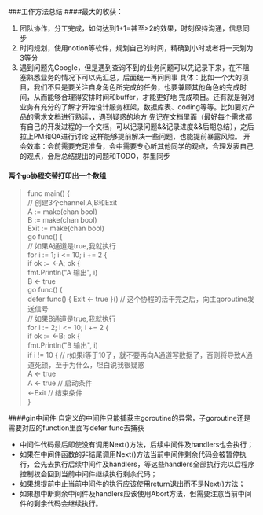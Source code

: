 ###工作方法总结
####最大的收获：
1. 团队协作，分工完成，如何达到1+1=甚至>2的效果，时刻保持沟通，信息同步
2. 时间规划，使用notion等软件，规划自己的时间，精确到小时或者将一天划为3等分
3. 遇到问题先Google，但是遇到查询不到的业务问题可以先记录下来，在不阻塞熟悉业务的情况下可以先汇总，后面统一再问同事
具体：比如一个大的项目，我们不只是要关注自身角色所完成的任务，也要兼顾其他角色的完成时间，从而能够合理得安排时间和buffer，才能更好地
   完成项目。还有就是得对业务有充分的了解才开始设计服务框架，数据库表、coding等等。比如要对产品的需求文档进行熟读，，遇到疑惑的地方
   先记在文档里面（最好每个需求都有自己的开发过程的一个文档，可以记录问题&&记录进度&&后期总结），之后拉上PM和QA进行讨论
   这样能够提前解决一些问题，也能提前暴露风险。
开会效率：会前需要充足准备，会中需要专心听其他同学的观点，合理发表自己的观点，会后总结提出的问题和TODO，群里同步
   

#### 两个go协程交替打印出一个数组
>func main() {<br>
  // 创建3个channel,A,B和Exit<br>
  A := make(chan bool)<br>
  B := make(chan bool)<br>
  Exit := make(chan bool)<br>
  go func() {<br>
    // 如果A通道是true,我就执行<br>
    for i := 1; i <= 10; i += 2 {<br>
      if ok := <-A; ok {<br>
        fmt.Println("A 输出", i)<br>
        B <- true<br>
  go func() {<br>
    defer func() { Exit <- true }() // 这个协程的活干完之后，向主goroutine发送信号<br>
    // 如果B通道是true,我就执行<br>
    for i := 2; i <= 10; i += 2 {<br>
      if ok := <-B; ok {<br>
        fmt.Println("B 输出", i)<br>
        if i != 10 { // r如果i等于10了，就不要再向A通道写数据了，否则将导致A通道死锁，至于为什么，坦白说我很疑惑<br>
          A <- true<br>
  A <- true // 启动条件<br>
  <-Exit    // 结束条件<br>
}


####gin中间件
自定义的中间件只能捕获主goroutine的异常，子goroutine还是需要对应的function里面写defer func去捕获
- 中间件代码最后即使没有调用Next()方法，后续中间件及handlers也会执行；
- 如果在中间件函数的非结尾调用Next()方法当前中间件剩余代码会被暂停执行，会先去执行后续中间件及handlers，等这些handlers全部执行完以后程序控制权会回到当前中间件继续执行剩余代码；
- 如果想提前中止当前中间件的执行应该使用return退出而不是Next()方法；
- 如果想中断剩余中间件及handlers应该使用Abort方法，但需要注意当前中间件的剩余代码会继续执行。
